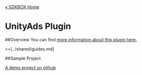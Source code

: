 [&#171; SDKBOX Home](http://sdkbox.com)

<h1>UnityAds Plugin</h1>

##Overview
You can find [more information about this plugin here.](http://www.cocos2d-x.org/sdkbox/unityads)


<<[../shared/guides.md]


##Sample Project

[A demo project on github](https://github.com/sdkbox/sdkbox-sample-unityads)
